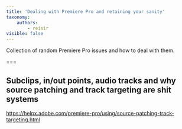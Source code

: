 ```yaml
---
title: 'Dealing with Premiere Pro and retaining your sanity'
taxonomy:
    authors:
        - reisir
visible: false
---
```


Collection of random Premiere Pro issues and how to deal with them.

===


## Subclips, in/out points, audio tracks and why source patching and track targeting are shit systems


https://helpx.adobe.com/premiere-pro/using/source-patching-track-targeting.html

